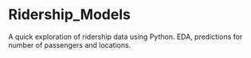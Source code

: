 # Ridership_Models
A quick exploration of ridership data using Python. EDA, predictions for number of passengers and locations.
